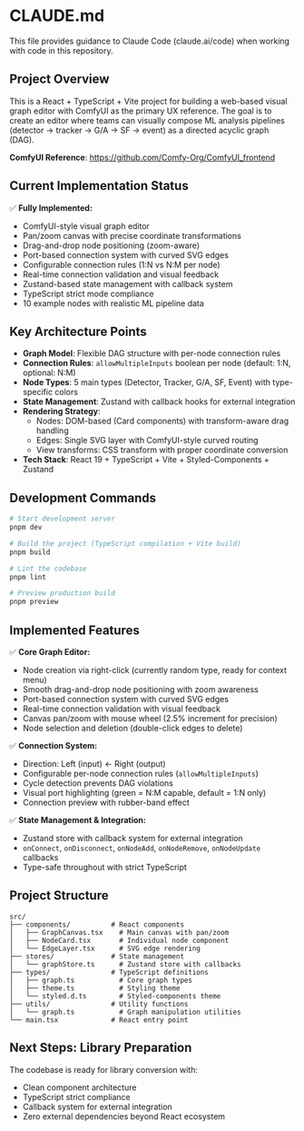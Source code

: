 # CLAUDE.md

This file provides guidance to Claude Code (claude.ai/code) when working with code in this repository.

## Project Overview

This is a React + TypeScript + Vite project for building a web-based visual graph editor with ComfyUI as the primary UX reference. The goal is to create an editor where teams can visually compose ML analysis pipelines (detector → tracker → G/A → SF → event) as a directed acyclic graph (DAG).

**ComfyUI Reference**: https://github.com/Comfy-Org/ComfyUI_frontend

## Current Implementation Status

✅ **Fully Implemented:**
- ComfyUI-style visual graph editor
- Pan/zoom canvas with precise coordinate transformations
- Drag-and-drop node positioning (zoom-aware)
- Port-based connection system with curved SVG edges
- Configurable connection rules (1:N vs N:M per node)
- Real-time connection validation and visual feedback
- Zustand-based state management with callback system
- TypeScript strict mode compliance
- 10 example nodes with realistic ML pipeline data

## Key Architecture Points

- **Graph Model**: Flexible DAG structure with per-node connection rules
- **Connection Rules**: `allowMultipleInputs` boolean per node (default: 1:N, optional: N:M)
- **Node Types**: 5 main types (Detector, Tracker, G/A, SF, Event) with type-specific colors
- **State Management**: Zustand with callback hooks for external integration
- **Rendering Strategy**: 
  - Nodes: DOM-based (Card components) with transform-aware drag handling
  - Edges: Single SVG layer with ComfyUI-style curved routing
  - View transforms: CSS transform with proper coordinate conversion
- **Tech Stack**: React 19 + TypeScript + Vite + Styled-Components + Zustand

## Development Commands

```bash
# Start development server
pnpm dev

# Build the project (TypeScript compilation + Vite build)
pnpm build

# Lint the codebase
pnpm lint

# Preview production build
pnpm preview
```

## Implemented Features

✅ **Core Graph Editor:**
- Node creation via right-click (currently random type, ready for context menu)
- Smooth drag-and-drop node positioning with zoom awareness
- Port-based connection system with curved SVG edges
- Real-time connection validation with visual feedback
- Canvas pan/zoom with mouse wheel (2.5% increment for precision)
- Node selection and deletion (double-click edges to delete)

✅ **Connection System:**
- Direction: Left (input) ← Right (output)
- Configurable per-node connection rules (`allowMultipleInputs`)
- Cycle detection prevents DAG violations
- Visual port highlighting (green = N:M capable, default = 1:N only)
- Connection preview with rubber-band effect

✅ **State Management & Integration:**
- Zustand store with callback system for external integration
- `onConnect`, `onDisconnect`, `onNodeAdd`, `onNodeRemove`, `onNodeUpdate` callbacks
- Type-safe throughout with strict TypeScript

## Project Structure

```
src/
├── components/          # React components
│   ├── GraphCanvas.tsx    # Main canvas with pan/zoom
│   ├── NodeCard.tsx       # Individual node component
│   └── EdgeLayer.tsx      # SVG edge rendering
├── stores/              # State management
│   └── graphStore.ts      # Zustand store with callbacks
├── types/               # TypeScript definitions
│   ├── graph.ts           # Core graph types
│   ├── theme.ts           # Styling theme
│   └── styled.d.ts        # Styled-components theme
├── utils/               # Utility functions
│   └── graph.ts           # Graph manipulation utilities
└── main.tsx             # React entry point
```

## Next Steps: Library Preparation

The codebase is ready for library conversion with:
- Clean component architecture
- TypeScript strict compliance
- Callback system for external integration
- Zero external dependencies beyond React ecosystem